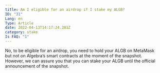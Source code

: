 ```yaml
---
title: Am I eligible for an airdrop if I stake my ALGB?
ID: "31"
Lang: en
Type: Article
date: 2022-04-13T14:17:24.281Z
category: stake
Is FAQ: "1"
---
```

No, to be eligible for an airdrop, you need to hold your ALGB on MetaMask but not on Algebra’s smart contracts at the moment of the snapshot. However, we can assure you that you can stake your ALGB until the official announcement of the snapshot.